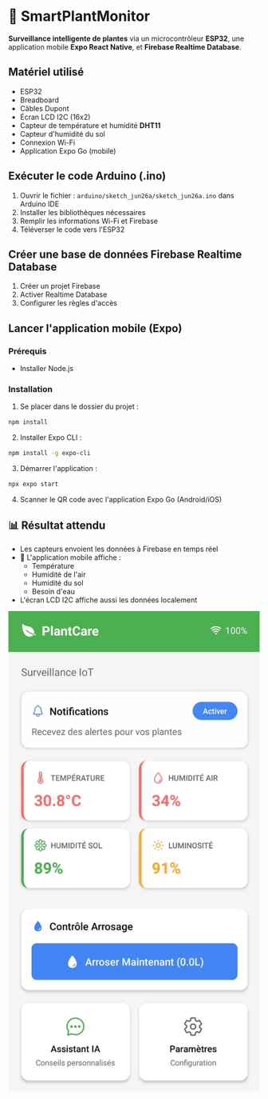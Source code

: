 
# 🌿 SmartPlantMonitor

**Surveillance intelligente de plantes** via un microcontrôleur **ESP32**, une application mobile **Expo React Native**, et **Firebase Realtime Database**.

## Matériel utilisé

- ESP32
- Breadboard
- Câbles Dupont
- Écran LCD I2C (16x2)
- Capteur de température et humidité **DHT11**
- Capteur d'humidité du sol
- Connexion Wi-Fi
- Application Expo Go (mobile)

##  Exécuter le code Arduino (.ino)

1. Ouvrir le fichier : `arduino/sketch_jun26a/sketch_jun26a.ino` dans Arduino IDE
2. Installer les bibliothèques nécessaires
3. Remplir les informations Wi-Fi et Firebase
4. Téléverser le code vers l'ESP32

## Créer une base de données Firebase Realtime Database

1. Créer un projet Firebase
2. Activer Realtime Database
3. Configurer les règles d'accès

##  Lancer l'application mobile (Expo)

### Prérequis
- Installer Node.js

### Installation
1. Se placer dans le dossier du projet :
```bash
npm install
```

2. Installer Expo CLI :
```bash
npm install -g expo-cli
```

3. Démarrer l'application :
```bash
npx expo start
```

4. Scanner le QR code avec l'application Expo Go (Android/iOS)

## 📊 Résultat attendu

- Les capteurs envoient les données à Firebase en temps réel
- 📱 L'application mobile affiche :
  - Température
  - Humidité de l'air
  - Humidité du sol
  - Besoin d'eau
-  L'écran LCD I2C affiche aussi les données localement

![Aperçu de l'application](./assets/app.jpg)

